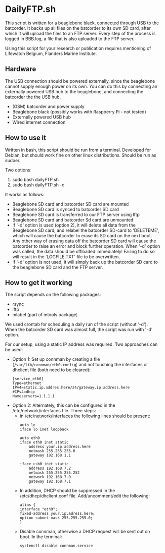 # DailyFTP.sh

This script is written for a beaglebone black, connected through USB to the batcorder. It backs up all files on the batcorder to its own SD card, after which it will upload the files to an FTP server. Every step of the process is logged in BBB.log, a file that is also uploaded to the FTP server.

Using this script for your research or publication requires mentioning of Lifewatch Belgium, Flanders Marine Institute.

## Hardware
The USB connection should be powered externally, since the beaglebone cannot supply enough power on its own. You can do this by connecting an externally powered USB hub to the beaglebone, and connecting the batcorder the the USB hub.
- (GSM) batcorder and power supply
- Beaglebone black (possibly works with Raspberry Pi - not tested)
- Externally powered USB hub
- Wired internet connection

## How to use it
Written in bash, this script should be run from a terminal. Developed for Debian, but should work fine on other linux distributions. Should be run as sudoer.

Two options:
1. sudo bash dailyFTP.sh
2. sudo bash dailyFTP.sh -d

It works as follows:
- Beaglebone SD card and batcorder SD card are mounted
- Beaglebone SD card is synced to batcorder SD card
- Beaglebone SD card is transferred to our FTP server using lftp
- Beaglebone SD card and batcorder Sd card are unmounted
- If '-d' option is used (option 2), it will delete all data from the Beaglebone SD card, and relabel the batcorder SD-card to 'DELETEME', which will cause the batcorder to erase its SD card on the next boot. Any other way of erasing data off the batcorder SD card will cause the batcorder to raise an error and block further operation. When '-d' option was called, the data should be offloaded immediately! Failing to do so will result in the 'LOGFILE.TXT' file to be overwritten.
- If '-d' option is not used, it will simply back up the batcorder SD card to the beaglebone SD card and the FTP server.

## How to get it working
The script depends on the following packages:
- rsync
- lftp
- mlabel (part of mtools package)

We used crontab for scheduling a daily run of the script (without '-d'). When the batcorder SD card was almost full, the script was run with '-d' option.

For our setup, using a static IP address was required.
Two approaches can be used:
* Option 1: Set up connman by creating a file (`/var/lib/connman/eth0.config`)
and not touching the interfaces or dhclient file (both need to be cleared):
    ```code:bash
    [service_eth0]
    Type=ethernet
    IPv4=static.ip.addres.here/24/gateway.ip.address.here
    #IPv4=dhcp
    Nameservers=1.1.1.1
    ```
* Option 2: Alternately, this can be configured in the /etc/network/interfaces file. Three steps:
    - in /etc/network/interfaces the following lines should be present:
      ```code:bash
      auto lo
      iface lo inet loopback

      auto eth0
      iface eth0 inet static
          address your.ip.address.here
          netmask 255.255.255.0
          gateway 192.168.1.1

      iface usb0 inet static
          address 192.168.7.2
          netmask 255.255.255.252
          network 192.168.7.0
          gateway 192.168.7.1
      ```
    - In addition, DHCP should be suppressed in the /etc/dhcp/dhclient.conf file. Add/uncomment/edit the following:
      ```code:bash
      alias {
      interface "eth0";
      fixed-address your.ip.adress.here;
      option subnet-mask 255.255.255.0;
      }
      ```
    - Disable connman, otherwise a DHCP request will be sent out on boot. In the terminal:
      ```code:bash
      systemctl disable connman.service 
      ```

